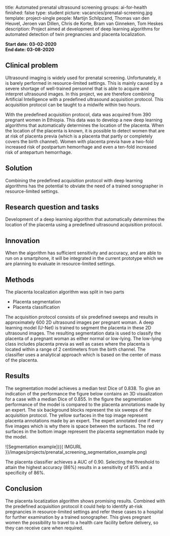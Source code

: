title: Automated prenatal ultrasound screening
groups: ai-for-health 
finished: false
type: student
picture: vacancies/prenatal-screening.jpg
template: project-single
people: Martijn Schilpzand, Thomas van den Heuvel, Jeroen van Dillen, Chris de Korte, Bram van Ginneken, Tom Heskes
description: Project aimed at development of deep learning algorithms for automated detection of twin pregnancies and placenta localization.

**Start date: 03-02-2020** <br>
**End date: 03-08-2020**

## Clinical problem
Ultrasound imaging is widely used for prenatal screening. Unfortunately, it is barely performed in resource-limited settings. This is mainly caused by a severe shortage of well-trained personnel that is able to acquire and interpret ultrasound images. In this project, we are therefore combining Artificial Intelligence with a predefined ultrasound acquisition protocol. This acquisition protocol can be taught to a midwife within two hours. 

With the predefined acquisition protocol, data was acquired from 390 pregnant women in Ethiopia. This data was to develop a new deep learning algorithms that automatically determines the location of the placenta. When the location of the placenta is known, it is possible to detect women that are at risk of placenta previa (which is a placenta that partly or completely covers the birth channel). Women with placenta previa have a two-fold increased risk of postpartum hemorrhage and even a ten-fold increased risk of antepartum hemorrhage.

## Solution
Combining the predefined acquisition protocol with deep learning algorithms has the potential to obviate the need of a trained sonographer in resource-limited settings. 

## Research question and tasks
Development of a deep learning algorithm that automatically determines the location of the placenta using a predefined ultrasound acquisition protocol.

## Innovation
When the algorithm has sufficient sensitivity and accuracy, and are able to run on a smartphone, it will be integrated in the current prototype which we are planning to evaluate in resource-limited settings.

## Methods
The placenta localization algorithm was split in two parts
- Placenta segmentation 
- Placenta classification

The acquisition protocol consists of six predefined sweeps and results in approximately 600 2D ultrasound images per pregnant woman. A deep learning model (U-Net) is trained to segment the placenta in these 2D ultrasound images.
The resulting segmentation data is used to classify the placenta of a pregnant woman as either normal or low-lying. The low-lying class includes placenta previa as well as cases where the placenta is located within a range of 2 centimeters from the birth channel. 
The classifier uses a analytical approach which is based on the center of mass of the placenta. 

## Results
The segmentation model achieves a median test Dice of 0.838. To give an indication of the performance the figure below contains an 3D visualization for a case with a median Dice of 0.855. In the figure the segmentation performance of the model is compared to the placenta annotations made by an expert. The six background blocks represent the six sweeps of the acquisition protocol. 
The yellow surfaces in the top image represent placenta annotations made by an expert. The expert annotated one if every five images which is why there is space between the surfaces. The red surfaces in the bottom image represent the placenta segmentation made by the model. 

![Segmentation example]({{ IMGURL }}/images/projects/prenatal_screening_segmentation_example.png) 

The placenta classifier achieves a AUC of 0.90. Selecting the threshold to attain the highest accuracy (86%) results in a sensitivity of 85% and a specificity of 86%.

## Conclusion
The placenta locatization algorithm shows promising results. 
Combined with the predefined acquisition protocol it could help to identify at-risk pregnancies in resource-limited settings and refer these cases to a hospital for further examination by a trained sonographer. This gives pregnant women the possibility to travel to a health care facility before delivery, so they can receive care when required. 
